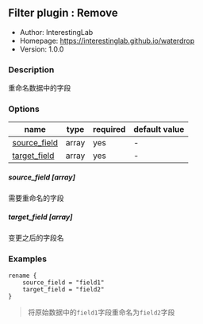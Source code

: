 ## Filter plugin : Remove

* Author: InterestingLab
* Homepage: https://interestinglab.github.io/waterdrop
* Version: 1.0.0

### Description

重命名数据中的字段

### Options

| name | type | required | default value |
| --- | --- | --- | --- |
| [source_field](#source_field-array) | array | yes | - |
| [target_field](#target_field-array) | array | yes | - |

##### source_field [array]

需要重命名的字段

##### target_field [array]

变更之后的字段名

### Examples

```
rename {
    source_field = "field1"
    target_field = "field2"
}
```

> 将原始数据中的`field1`字段重命名为`field2`字段
